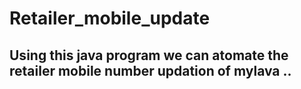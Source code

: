 # Retailer_mobile_update

## Using this java program we can atomate the retailer mobile number updation of mylava .. 
